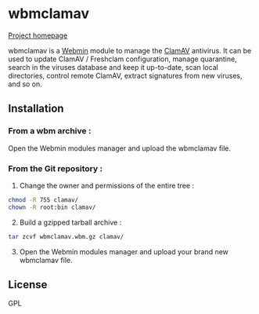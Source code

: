 # wbmclamav

[Project homepage](http://wbmclamav.esaracco.fr)

wbmclamav is a [Webmin](http://www.webmin.com) module to manage the [ClamAV](https://www.clamav.net) antivirus. It can be used to update ClamAV / Freshclam configuration, manage quarantine, search in the viruses database and keep it up-to-date, scan local directories, control remote ClamAV,  extract signatures from new viruses, and so on.

## Installation

### From a wbm archive :

Open the Webmin modules manager and upload the wbmclamav file.

### From the Git repository :

1. Change the owner and permissions of the entire tree :
```bash
chmod -R 755 clamav/
chown -R root:bin clamav/
```
2. Build a gzipped tarball archive :
```bash
tar zcvf wbmclamav.wbm.gz clamav/
```
3. Open the Webmin modules manager and upload your brand new wbmclamav file.

## License
GPL
